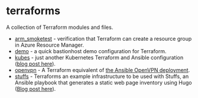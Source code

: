 # terraforms

A collection of Terraform modules and files.

- [arm_smoketest](https://github.com/bonovoxly/terraforms/tree/master/ARM/smoketest) - verification that Terraform can create a resource group in Azure Resource Manager.
- [demo](https://github.com/bonovoxly/terraforms/tree/master/ARM/demo) - a quick bastionhost demo configuration for Terraform.
- [kubes](https://github.com/bonovoxly/terraforms/tree/master/kubes) - just another Kubernetes Terraform and Ansible configuration ([blog post here](http://bonovoxly.github.io/2017-02-28-another-terraform-ansible-kubernetes)).
- [openvpn](https://github.com/bonovoxly/terraforms/tree/master/openvpn) - A Terraform equivalent of [the Ansible OpenVPN deployment](http://bonovoxly.github.io/2016-12-30-personal-aws-vpn-using-openvpn).
- [stuffs](https://github.com/bonovoxly/terraforms/tree/master/stuffs) - Terraforms an example infrastructure to be used with Stuffs, an Ansible playbook that generates a static web page inventory using Hugo ([Blog post here](http://bonovoxly.github.io/2017-03-14-stuffs-inventory-tool)).
